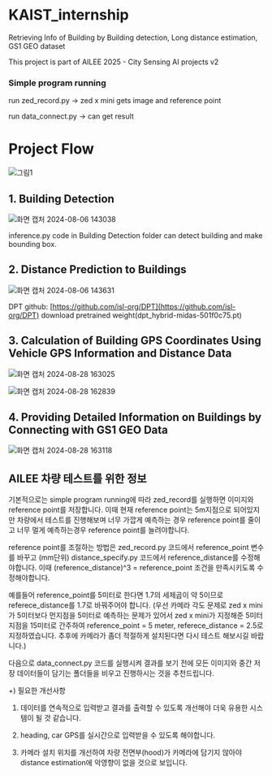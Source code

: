 # KAIST_internship
Retrieving Info of Building by Building detection, Long distance estimation, GS1 GEO dataset

This project is part of AILEE 2025 - City Sensing AI projects v2

### Simple program running
run zed_record.py -> zed x mini gets image and reference point

run data_connect.py -> can get result

# Project Flow

![그림1](https://github.com/user-attachments/assets/e88dbe8b-729d-4813-aadc-83634a538970)


## 1. Building Detection
![화면 캡처 2024-08-06 143038](https://github.com/user-attachments/assets/1a64bdeb-996a-4b28-a091-2dae6ff42c32)

inference.py code in Building Detection folder can detect building and make bounding box. 

## 2. Distance Prediction to Buildings
![화면 캡처 2024-08-06 143631](https://github.com/user-attachments/assets/d55c6042-27ee-4349-9f28-7f670fc149b0)

DPT github: [https://github.com/isl-org/DPT](https://github.com/isl-org/DPT)
download pretrained weight(dpt_hybrid-midas-501f0c75.pt)

## 3. Calculation of Building GPS Coordinates Using Vehicle GPS Information and Distance Data

![화면 캡처 2024-08-28 163025](https://github.com/user-attachments/assets/bea89d76-5c94-4e38-8550-bdd6a318d599)


![화면 캡처 2024-08-28 162839](https://github.com/user-attachments/assets/d7c1f760-76f4-4d1c-a4a5-e1e01f926b9e)



## 4. Providing Detailed Information on Buildings by Connecting with GS1 GEO Data

![화면 캡처 2024-08-28 163118](https://github.com/user-attachments/assets/87d6b704-676a-4389-be01-3ea302553df5)





## AILEE 차량 테스트를 위한 정보

기본적으로는 simple program running에 따라 zed_record를 실행하면 이미지와 reference point를 저장합니다.
이때 현재 reference point는 5m지점으로 되어있지만 차량에서 테스트를 진행해보며 너무 가깝게 예측하는 경우 reference point를 줄이고 너무 멀게 예측하는경우 reference point를 늘려야합니다.

reference point를 조절하는 방법은 zed_record.py 코드에서 reference_point 변수를 바꾸고 (mm단위) distance_specify.py 코드에서 reference_distance를 수정해야합니다. 이때 (reference_distance)^3 = reference_point 조건을 만족시키도록 수정해야합니다.

예를들어 reference_point를 5미터로 한다면 1.7의 세제곱이 약 5이므로 referece_distance를 1.7로 바꿔주어야 합니다.
(우선 카메라 각도 문제로 zed x mini가 5미터보다 먼지점을 5미터로 예측하는 문제가 있어서 zed x mini가 지정해준 5미터 지점을 15미터로 간주하여 reference_point = 5 meter, referece_distance = 2.5로 지정하였습니다. 추후에 카메라가 좀더 적절하게 설치된다면 다시 테스트 해보시길 바랍니다.)

다음으로 data_connect.py 코드를 실행시켜 결과를 보기 전에 모든 이미지와 중간 저장 데이터들이 담기는 폴더들을 비우고 진행하시는 것을 추천드립니다.

+) 필요한 개선사항

1. 데이터를 연속적으로 입력받고 결과를 출력할 수 있도록 개선해야 더욱 유용한 시스템이 될 것 같습니다.

2. heading, car GPS를 실시간으로 입력받을 수 있도록 해야합니다.

3. 카메라 설치 위치를 개선하여 차량 전면부(hood)가 카메라에 담기지 않아야 distance estimation에 악영향이 없을 것으로 보입니다.


